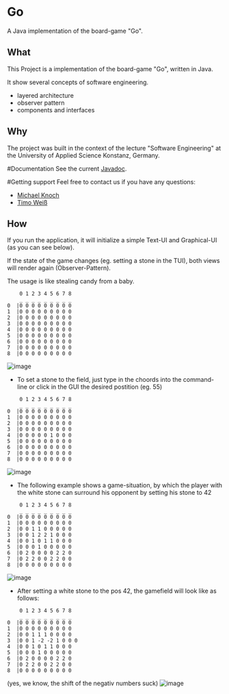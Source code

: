 # Go
A Java implementation of the board-game "Go".
## What
This Project is a implementation of the board-game "Go", written in Java.

It show several concepts of software engineering.

* layered architecture
* observer pattern
* components and interfaces


## Why
The project was built in the context of the lecture "Software Engineering" at the University of Applied Science Konstanz, Germany.

#Documentation
See the current [Javadoc](http://michaelknoch.de/sego/doc/).

#Getting support
Feel free to contact us if you have any questions:

* [Michael Knoch](https://twitter.com/Michael85069009)
* [Timo Weiß](https://twitter.com/Timo_Weiss)

## How
If you run the application, it will initialize a simple Text-UI and Graphical-UI (as you can see below).

If the state of the game changes (eg. setting a stone in the TUI), both views will render again (Observer-Pattern).

The usage is like stealing candy from a baby.



```
	0 1 2 3 4 5 6 7 8
	_ _ _ _ _ _ _ _ _
0  |0 0 0 0 0 0 0 0 0 
1  |0 0 0 0 0 0 0 0 0 
2  |0 0 0 0 0 0 0 0 0 
3  |0 0 0 0 0 0 0 0 0 
4  |0 0 0 0 0 0 0 0 0 
5  |0 0 0 0 0 0 0 0 0 
6  |0 0 0 0 0 0 0 0 0 
7  |0 0 0 0 0 0 0 0 0 
8  |0 0 0 0 0 0 0 0 0  

```

![image](http://timo-weiss.com/htwg.se.go/screens/screenGuiInit.png)

* To set a stone to the field, just type in the choords into the command-line or click in the GUI the desired postition (eg. 55)

```
	0 1 2 3 4 5 6 7 8
	_ _ _ _ _ _ _ _ _
0  |0 0 0 0 0 0 0 0 0 
1  |0 0 0 0 0 0 0 0 0 
2  |0 0 0 0 0 0 0 0 0 
3  |0 0 0 0 0 0 0 0 0 
4  |0 0 0 0 0 1 0 0 0 
5  |0 0 0 0 0 0 0 0 0 
6  |0 0 0 0 0 0 0 0 0 
7  |0 0 0 0 0 0 0 0 0 
8  |0 0 0 0 0 0 0 0 0  

```
![image](http://timo-weiss.com/htwg.se.go/screens/screenGui55.png)


* The following example shows a game-situation, by which the player with the white stone can surround his opponent by setting his stone to 42

```
    0 1 2 3 4 5 6 7 8
    _ _ _ _ _ _ _ _ _
0  |0 0 0 0 0 0 0 0 0 
1  |0 0 0 0 0 0 0 0 0 
2  |0 0 1 1 0 0 0 0 0 
3  |0 0 1 2 2 1 0 0 0 
4  |0 0 1 0 1 1 0 0 0 
5  |0 0 0 1 0 0 0 0 0 
6  |0 2 0 0 0 0 2 2 0 
7  |0 2 2 0 0 2 2 0 0 
8  |0 0 0 0 0 0 0 0 0 
```
![image](http://timo-weiss.com/htwg.se.go/screens/screenGameSituation.png)

* After setting a white stone to the pos 42, the gamefield will look like as follows:

```
    0 1 2 3 4 5 6 7 8
    _ _ _ _ _ _ _ _ _
0  |0 0 0 0 0 0 0 0 0 
1  |0 0 0 0 0 0 0 0 0 
2  |0 0 1 1 1 0 0 0 0 
3  |0 0 1 -2 -2 1 0 0 0 
4  |0 0 1 0 1 1 0 0 0 
5  |0 0 0 1 0 0 0 0 0 
6  |0 2 0 0 0 0 2 2 0 
7  |0 2 2 0 0 2 2 0 0 
8  |0 0 0 0 0 0 0 0 0
```
(yes, we know, the shift of the negativ numbers suck)
![image](http://timo-weiss.com/htwg.se.go/screens/screenGameSituation2.png)
